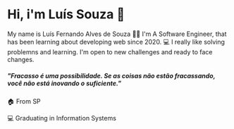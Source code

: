# Hi, i'm Luís Souza 🖖

 My name is Luís Fernando Alves de Souza 👨‍💻
  I'm A Software Engineer, that has been learning about developing web since 2020. 💻
  I really like solving problemns and learning. I'm open to new challenges and ready to face changes.

##### "Fracasso é uma possibilidade. Se as coisas não estão fracassando, você não está inovando o suficiente." 

🏠 From SP

💻 Graduating in Information Systems
